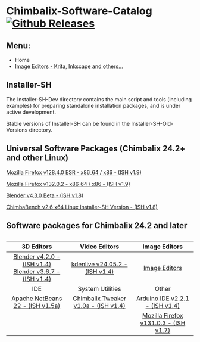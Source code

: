 # Chimbalix-Software-Catalog [![Github Releases](https://img.shields.io/github/downloads/Shedou/Chimbalix-Software-Catalog/total.svg)](https://github.com/Shedou/Chimbalix-Software-Catalog/releases)

## Menu:
- Home
- [Image Editors - Krita, Inkscape and others...](Image-Editors.md)

## Installer-SH
The Installer-SH-Dev directory contains the main script and tools (including examples) for preparing standalone installation packages, and is under active development.

Stable versions of Installer-SH can be found in the Installer-SH-Old-Versions directory.

## Universal Software Packages (Chimbalix 24.2+ and other Linux)

[Mozilla Firefox v128.4.0 ESR - x86_64 / x86 - (ISH v1.9)](https://github.com/Shedou/Chimbalix-Software-Catalog/releases/tag/firefox12840esr)

[Mozilla Firefox v132.0.2 - x86_64 / x86 - (ISH v1.9)](https://github.com/Shedou/Chimbalix-Software-Catalog/releases/tag/firefox13202)

[Blender v4.3.0 Beta - (ISH v1.8)](https://github.com/Shedou/Chimbalix-Software-Catalog/releases/blender430b)

[ChimbaBench v2.6 x64 Linux Installer-SH Version - (ISH v1.8)](https://github.com/Shedou/ChimbaBench/releases/c26ish)


## Software packages for Chimbalix 24.2 and later

##

| 3D Editors | Video Editors | Image Editors |
|:-:|:-:|:-:|
| [Blender v4.2.0 - (ISH v1.4)](https://github.com/Shedou/Chimbalix-Software-Catalog/releases/tag/blender420)<br>[Blender v3.6.7 - (ISH v1.4)](https://github.com/Shedou/Chimbalix-Software-Catalog/releases/tag/blender367)<br> | [kdenlive v24.05.2 - (ISH v1.4)](https://github.com/Shedou/Chimbalix-Software-Catalog/releases/tag/kdenlive24052) | [Image Editors](Image-Editors.md) |
| IDE | System Utilities | Other |
| [Apache NetBeans 22 - (ISH v1.5a)](https://github.com/Shedou/Chimbalix-Software-Catalog/releases/tag/apache_netbeans22) | [Chimbalix Tweaker v1.0a - (ISH v1.4)](https://github.com/Shedou/Chimbalix-Tweaker/releases/tag/ctweaker_v10a) | [Arduino IDE v2.2.1 - (ISH v1.4)](https://github.com/Shedou/Chimbalix-Software-Catalog/releases/tag/arduino221) |
| | | [Mozilla Firefox v131.0.3 - (ISH v1.7)](https://github.com/Shedou/Chimbalix-Software-Catalog/releases/tag/firefox13103) |

